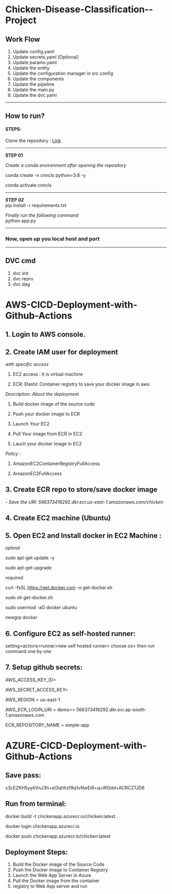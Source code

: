 # Chicken-Disease-Classification--Project

## Work Flow
1. Update config.yaml
2. Update secrets.yaml [Optional] 
3. Update params.yaml
4. Update the entity
5. Update the configuration manager in src config
6. Update the components
7. Update the pipeline
8. Update the main.py
9. Update the dvc.yaml

---


## How to run?

#### STEPS:
Clone the repository : [Link](https://github.com/Nimantha97/CNN_System_Deployment)

---
**STEP 01**  

*Create a conda environment after opening the repository*   

conda create -n cnncls python=3.8 -y

conda activate cnncls

---
***STEP 02***   
pip install -r requirements.txt  

*Finally run the following command*  
python app.py

---

### Now, open up you local host and port ###
   

---

## DVC cmd ##
1. dvc init
2. dvc repro
3. dvc dag

# AWS-CICD-Deployment-with-Github-Actions #

##  1. Login to AWS console. ##

## 2.  Create IAM user for deployment ##

 *with specific access*

1. EC2 access : It is virtual machine

2. ECR: Elastic Container registry to save your docker image in aws


*Description: About the deployment*

1. Build docker image of the source code

2. Push your docker image to ECR

3. Launch Your EC2 

4. Pull Your image from ECR in EC2

5. Lauch your docker image in EC2

*Policy* :

1. AmazonEC2ContainerRegistryFullAccess

2. AmazonEC2FullAccess

## 3. Create ECR repo to store/save docker image ##

*- Save the URI: 566373416292.dkr.ecr.us-east-1.amazonaws.com/chicken*

## 4. Create EC2 machine (Ubuntu) ## 

## 5. Open EC2 and Install docker in EC2 Machine : ## 

*optinal*

sudo apt-get update -y

sudo apt-get upgrade

*required*

curl -fsSL https://get.docker.com -o get-docker.sh

sudo sh get-docker.sh

sudo usermod -aG docker ubuntu

newgrp docker

## 6. Configure EC2 as self-hosted runner: ##

setting>actions>runner>new self hosted runner> choose os> then run command one by one

## 7. Setup github secrets: ##

AWS_ACCESS_KEY_ID=

AWS_SECRET_ACCESS_KEY=

AWS_REGION = us-east-1

AWS_ECR_LOGIN_URI = demo>>  566373416292.dkr.ecr.ap-south-1.amazonaws.com

ECR_REPOSITORY_NAME = simple-app



# AZURE-CICD-Deployment-with-Github-Actions # 

## Save pass: ##
s3cEZKH5yytiVnJ3h+eI3qhhzf9q1vNwEi6+q+WGdd+ACRCZ7JD6

## Run from terminal: 
docker build -t chickenapp.azurecr.io/chicken:latest .

docker login chickenapp.azurecr.io

docker push chickenapp.azurecr.io/chicken:latest

## Deployment Steps:

1. Build the Docker image of the Source Code
2. Push the Docker image to Container Registry
3. Launch the Web App Server in Azure
4. Pull the Docker image from the container
5. registry to Web App server and run